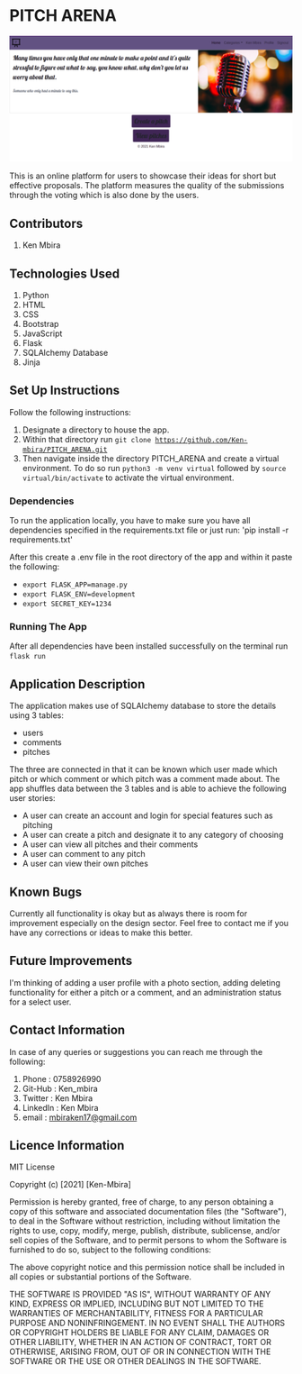 # PITCH ARENA
<img src="app/static/pitch1.png">

This is an online platform for users to showcase their ideas for short but effective proposals. The platform measures the quality of the submissions through the voting which is also done by the users.

## Contributors
1. Ken Mbira

## Technologies Used
1. Python
2. HTML
3. CSS
4. Bootstrap
5. JavaScript
6. Flask
7. SQLAlchemy Database
8. Jinja

## Set Up Instructions
Follow the following instructions:
1. Designate a directory to house the app.
2. Within that directory run <code>git clone https://github.com/Ken-mbira/PITCH_ARENA.git</code>
3. Then navigate inside the directory PITCH_ARENA and create a virtual environment. To do so run <code>python3 -m venv virtual</code> followed by <code>source virtual/bin/activate</code> to activate the virtual environment.

### Dependencies
To run the application locally, you have to make sure you have all dependencies specified in the requirements.txt file or just run: 
'pip install -r requirements.txt'

After this create a .env file in the root directory of the app and within it paste the following:
- <code>export FLASK_APP=manage.py</code>
- <code>export FLASK_ENV=development</code>
- <code>export SECRET_KEY=1234</code>
  
### Running The App
After all dependencies have been installed successfully on the terminal run <code>flask run</code>


## Application Description
The application makes use of SQLAlchemy database to store the details using 3 tables: 
- users
- comments
- pitches

The three are connected in that it can be known which user made which pitch or which comment or which pitch was a comment made about.
The app shuffles data between the 3 tables and is able to achieve the following user stories:
- A user can create an account and login for special features such as pitching
- A user can create a pitch and designate it to any category of choosing
- A user can view all pitches and their comments
- A user can comment to any pitch
- A user can view their own pitches

## Known Bugs
Currently all functionality is okay but as always there is room for improvement especially on the design sector. Feel free to contact me if you have any corrections or ideas to make this better.

## Future Improvements
I'm thinking of adding a user profile with a photo section, adding deleting functionality for either a pitch or a comment, and an administration status for a select user.

## Contact Information
In case of any queries or suggestions you can reach me through the following:
1. Phone : 0758926990
2. Git-Hub : Ken_mbira
3. Twitter : Ken Mbira
4. LinkedIn : Ken Mbira
5. email : mbiraken17@gmail.com

## Licence Information
MIT License

Copyright (c) [2021] [Ken-Mbira]

Permission is hereby granted, free of charge, to any person obtaining a copy of this software and associated documentation files (the "Software"), to deal in the Software without restriction, including without limitation the rights to use, copy, modify, merge, publish, distribute, sublicense, and/or sell copies of the Software, and to permit persons to whom the Software is furnished to do so, subject to the following conditions:

The above copyright notice and this permission notice shall be included in all copies or substantial portions of the Software.

THE SOFTWARE IS PROVIDED "AS IS", WITHOUT WARRANTY OF ANY KIND, EXPRESS OR IMPLIED, INCLUDING BUT NOT LIMITED TO THE WARRANTIES OF MERCHANTABILITY, FITNESS FOR A PARTICULAR PURPOSE AND NONINFRINGEMENT. IN NO EVENT SHALL THE AUTHORS OR COPYRIGHT HOLDERS BE LIABLE FOR ANY CLAIM, DAMAGES OR OTHER LIABILITY, WHETHER IN AN ACTION OF CONTRACT, TORT OR OTHERWISE, ARISING FROM, OUT OF OR IN CONNECTION WITH THE SOFTWARE OR THE USE OR OTHER DEALINGS IN THE SOFTWARE.


